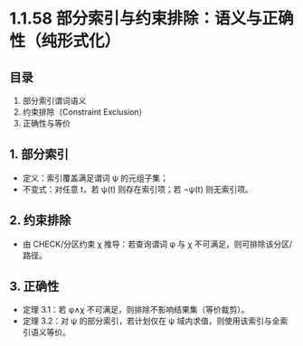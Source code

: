 # 1.1.58 部分索引与约束排除：语义与正确性（纯形式化）

## 目录

1. 部分索引谓词语义
2. 约束排除（Constraint Exclusion）
3. 正确性与等价

## 1. 部分索引

- 定义：索引覆盖满足谓词 ψ 的元组子集；
- 不变式：对任意 t，若 ψ(t) 则存在索引项；若 ¬ψ(t) 则无索引项。

## 2. 约束排除

- 由 CHECK/分区约束 χ 推导：若查询谓词 φ 与 χ 不可满足，则可排除该分区/路径。

## 3. 正确性

- 定理 3.1：若 φ∧χ 不可满足，则排除不影响结果集（等价裁剪）。
- 定理 3.2：对 ψ 的部分索引，若计划仅在 ψ 域内求值，则使用该索引与全索引语义等价。
